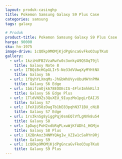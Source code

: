 ```yaml
---
layout: produk-casinghp
title: Pokemon Samsung Galaxy S9 Plus Case
categories: samsung
tags: galaxy

# Produk
product-title: Pokemon Samsung Galaxy S9 Plus Case
harga: 90000
sku: hn-1975
image-drive: 1cQOkp9MOMjKjdPgGncaGvFkoO3upTKuU
gallery:
  - url: 1kziHdFB2VzaRwYu0c3onkyA9QSOqT9jl
    title: Galaxy Note 8
  - url: 1TBQiBcHGpGLIr5-Ne33dVUwqXyMYHtNX
    title: Galaxy S6
  - url: 1fQyhYLXmqMs-JhGbWhUVyvUbuMAYnPMA
    title: Galaxy S6 Edge
  - url: 1bAifzmOjk678EOOEcIG-4FlnImhkKLl3
    title: Galaxy S6 Edge Plus
  - url: 1TldVN9Zs3QuXEU_9IuyzMo1pgLrEAIJ5
    title: Galaxy S7
  - url: 1FeX1U58zDagTb1bE83pqhN371BU_cNiB
    title: Galaxy S7 Edge
  - url: 1rs3knSg8yiggPqj0smEQlVfLgNVk8u54
    title: Galaxy S8
  - url: 1pDwpjPoH2xdbRqPLxwWjKfADh1_HGMjo
    title: Galaxy S8 Plus
  - url: 1X2BnAoz3HNMYQAgIw_XZIw1cSaRYn9Rj
    title: Galaxy S9
  - url: 1cQOkp9MOMjKjdPgGncaGvFkoO3upTKuU
    title: Galaxy S9 Plus
---
```

